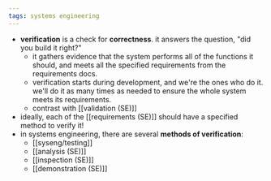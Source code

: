 ```yaml
---
tags: systems engineering
---
```


- **verification** is a check for **correctness**. it answers the question, "did you build it right?"
	- it gathers evidence that the system performs all of the functions it should, and meets all the specified requirements from the requirements docs.
	- verification starts during development, and we're the ones who do it. we'll do it as many times as needed to ensure the whole system meets its requirements.
	- contrast with [[validation (SE)]]
- ideally, each of the [[requirements (SE)]] should have a specified method to verify it!
- in systems engineering, there are several **methods of verification**:
	- [[syseng/testing]]
	- [[analysis (SE)]]
	- [[inspection (SE)]]
	- [[demonstration (SE)]]